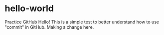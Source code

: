 # hello-world
Practice GitHub 
Hello! This is a simple test to better understand how to use "commit"  in GitHub.
Making a change here.
